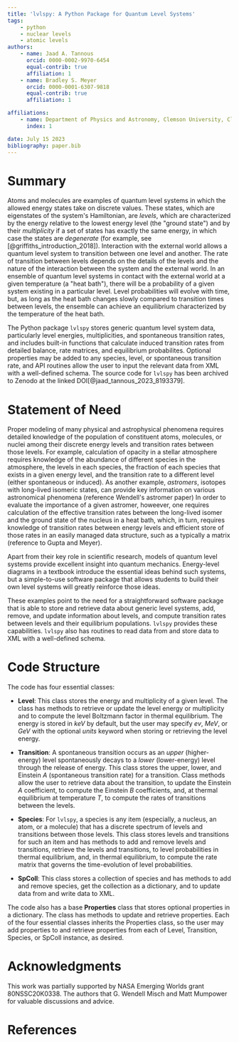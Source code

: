 ```yaml
---
title: 'lvlspy: A Python Package for Quantum Level Systems'
tags:
    - python
    - nuclear levels
    - atomic levels
authors:
    - name: Jaad A. Tannous
      orcid: 0000-0002-9970-6454
      equal-contrib: true
      affiliation: 1
    - name: Bradley S. Meyer
      orcid: 0000-0001-6307-9818
      equal-contrib: true
      affiliation: 1

affiliations:
    - name: Department of Physics and Astronomy, Clemson University, Clemson, SC, 29634
      index: 1

date: July 15 2023
bibliography: paper.bib
---
```


# Summary

Atoms and molecules are examples of quantum level systems in which the allowed energy states take on discrete values.  These states, which are eigenstates of the system's Hamiltonian, are *levels*, which are characterized by the energy relative to the lowest energy level (the "ground state") and by their *multiplicity* if a set of states has exactly the same energy, in which case the states are *degenerate* (for example, see [@griffiths_introduction_2018]).  Interaction with the external world allows a quantum level system to transition between one level and another.  The rate of transition between levels depends on the details of the levels and the nature of the interaction between the system and the external world.  In an ensemble of quantum level systems in contact with the external world at a given temperature (a "heat bath"), there will be a probability of a given system existing in a particular level.  Level probabilities will evolve with time, but, as long as the heat bath changes slowly compared to transition times between levels, the ensemble can achieve an equilibrium characterized by the temperature of the heat bath.  

The Python package ``lvlspy`` stores generic quantum level system data, particularly level energies, multiplicities, and spontaneous transition rates, and includes built-in functions that calculate induced transition rates from detailed balance, rate matrices, and equilibrium probabilites.  Optional properties may be added to any species, level, or spontaneous transition rate, and API routines allow the user to input the relevant data from XML with a well-defined schema.  The source code for ``lvlspy`` has been archived to Zenodo at the linked DOI[@jaad_tannous_2023_8193379].

# Statement of Need

Proper modeling of many physical and astrophysical phenomena requires detailed knowledge of the population of constituent atoms, molecules, or nuclei among their discrete energy levels and transition rates between those levels.  For example, calculation of opacity in a stellar atmosphere requires knowledge of the abundance of different species in the atmosphere, the levels in each species, the fraction of each species that exists in a given energy level, and the transition rate to a different level (either spontaneous or induced).  As another example, *astromers*, isotopes with long-lived isomeric states, can provide key information on various astronomical phenomena (reference Wendell's astromer paper)  In order to evaluate the importance of a given astromer, howeever, one requires calculation of the effective transition rates between the long-lived isomer and the ground state of the nucleus in a heat bath, which, in turn, requires knowledge of transition rates between energy levels and efficient store of those rates in an easily managed data structure, such as a typically a matrix (reference to Gupta and Meyer).

Apart from their key role in scientific research, models of quantum level systems provide excellent insight into quantum mechanics.  Energy-level diagrams in a textbook introduce the essential ideas behind such systems, but a simple-to-use software package that allows students to build their own level systems will greatly reinforce those ideas.

These examples point to the need for a straightforward software package that is able to store and retrieve data about generic level systems, add, remove, and update information about levels, and compute transition rates between levels and their equilibrium populations.  ``lvlspy`` provides these capabilities.  ``lvlspy`` also has routines to read data from and store data to XML with a well-defined schema.


# Code Structure

The code has four essential classes:

- **Level**: This class stores the energy and multiplicity of a given level.  The class has methods to retrieve or update the level energy or multiplicity and to compute the level Boltzmann factor in thermal equilibrium.  The energy is stored in *keV* by default, but the user may specify *ev*, *MeV*, or *GeV* with the optional *units* keyword when storing or retrieving the level energy.
    
- **Transition**: A spontaneous transition occurs as an *upper* (higher-energy) level spontaneously decays to a *lower* (lower-energy) level through the release of energy.  This class stores the upper, lower, and Einstein *A* (spontaneous transition rate) for a transition.  Class methods allow the user to retrieve data about the transition, to update the Einstein *A* coefficient, to compute the Einstein *B* coefficients, and, at thermal equilibrium at temperature *T*, to compute the rates of transitions between the levels.
    
- **Species**: For ``lvlspy``, a species is any item (especially, a nucleus, an atom, or a molecule) that has a discrete spectrum of levels and transitions between those levels.  This class stores levels and transitions for such an item and has methods to add and remove levels and transitions, retrieve the levels and transitions, to level probabilities in thermal equilibrium, and, in thermal equilibrium, to compute the rate matrix that governs the time-evolution of level probabilities.
    
- **SpColl**: This class stores a collection of species and has methods to add and remove species, get the collection as a dictionary, and to update data from and write data to XML.
    
The code also has a base **Properties** class that stores optional properties in a dictionary.  The class has methods to update and retrieve properties. Each of the four essential classes inherits the Properties class, so the user may add properties to and retrieve properties from each of Level, Transition, Species, or SpColl instance, as desired.

# Acknowledgments

This work was partially supported by NASA Emerging Worlds grant 80NSSC20K0338.  The authors that G. Wendell Misch and Matt Mumpower for valuable discussions and advice.

# References
